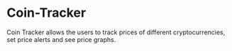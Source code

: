 # Coin-Tracker
Coin Tracker allows the users to track prices of different cryptocurrencies, set price alerts and see price graphs.

